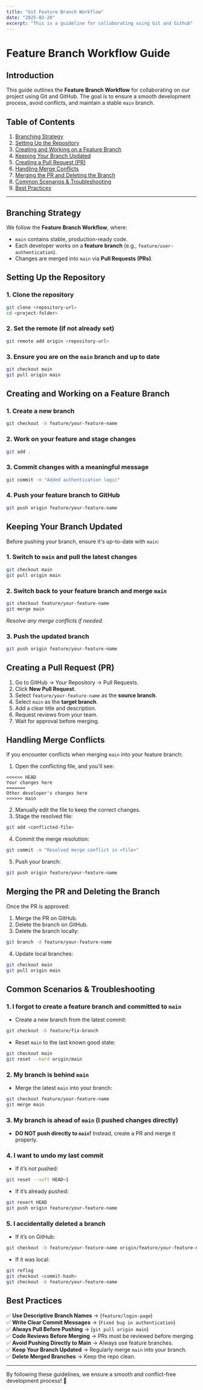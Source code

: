 ```yaml
---
title: "Git Feature Branch Workflow"
date: "2025-02-20"
excerpt: "This is a guideline for collaborating using Git and Github"
---
```


# Feature Branch Workflow Guide

## Introduction
This guide outlines the **Feature Branch Workflow** for collaborating on our project using Git and GitHub. The goal is to ensure a smooth development process, avoid conflicts, and maintain a stable `main` branch.

## Table of Contents
1. [Branching Strategy](#branching-strategy)
2. [Setting Up the Repository](#setting-up-the-repository)
3. [Creating and Working on a Feature Branch](#creating-and-working-on-a-feature-branch)
4. [Keeping Your Branch Updated](#keeping-your-branch-updated)
5. [Creating a Pull Request (PR)](#creating-a-pull-request-pr)
6. [Handling Merge Conflicts](#handling-merge-conflicts)
7. [Merging the PR and Deleting the Branch](#merging-the-pr-and-deleting-the-branch)
8. [Common Scenarios & Troubleshooting](#common-scenarios--troubleshooting)
9. [Best Practices](#best-practices)

---

## Branching Strategy
We follow the **Feature Branch Workflow**, where:
- `main` contains stable, production-ready code.
- Each developer works on a **feature branch** (e.g., `feature/user-authentication`).
- Changes are merged into `main` via **Pull Requests (PRs)**.

## Setting Up the Repository
### 1. Clone the repository
```sh
git clone <repository-url>
cd <project-folder>
```

### 2. Set the remote (if not already set)
```sh
git remote add origin <repository-url>
```

### 3. Ensure you are on the `main` branch and up to date
```sh
git checkout main
git pull origin main
```

## Creating and Working on a Feature Branch
### 1. Create a new branch
```sh
git checkout -b feature/your-feature-name
```

### 2. Work on your feature and stage changes
```sh
git add .
```

### 3. Commit changes with a meaningful message
```sh
git commit -m "Added authentication logic"
```

### 4. Push your feature branch to GitHub
```sh
git push origin feature/your-feature-name
```

## Keeping Your Branch Updated
Before pushing your branch, ensure it's up-to-date with `main`:

### 1. Switch to `main` and pull the latest changes
```sh
git checkout main
git pull origin main
```

### 2. Switch back to your feature branch and merge `main`
```sh
git checkout feature/your-feature-name
git merge main
```
_Resolve any merge conflicts if needed._

### 3. Push the updated branch
```sh
git push origin feature/your-feature-name
```

## Creating a Pull Request (PR)
1. Go to GitHub → Your Repository → Pull Requests.
2. Click **New Pull Request**.
3. Select `feature/your-feature-name` as the **source branch**.
4. Select `main` as the **target branch**.
5. Add a clear title and description.
6. Request reviews from your team.
7. Wait for approval before merging.

## Handling Merge Conflicts
If you encounter conflicts when merging `main` into your feature branch:

1. Open the conflicting file, and you'll see:
```
<<<<<< HEAD
Your changes here
=======
Other developer's changes here
>>>>>> main
```
2. Manually edit the file to keep the correct changes.
3. Stage the resolved file:
```sh
git add <conflicted-file>
```
4. Commit the merge resolution:
```sh
git commit -m "Resolved merge conflict in <file>"
```
5. Push your branch:
```sh
git push origin feature/your-feature-name
```

## Merging the PR and Deleting the Branch
Once the PR is approved:

1. Merge the PR on GitHub.
2. Delete the branch on GitHub.
3. Delete the branch locally:
```sh
git branch -d feature/your-feature-name
```
4. Update local branches:
```sh
git checkout main
git pull origin main
```

## Common Scenarios & Troubleshooting
### 1. I forgot to create a feature branch and committed to `main`
- Create a new branch from the latest commit:
```sh
git checkout -b feature/fix-branch
```
- Reset `main` to the last known good state:
```sh
git checkout main
git reset --hard origin/main
```

### 2. My branch is behind `main`
- Merge the latest `main` into your branch:
```sh
git checkout feature/your-feature-name
git merge main
```

### 3. My branch is ahead of `main` (I pushed changes directly)
- **DO NOT push directly to `main`!** Instead, create a PR and merge it properly.

### 4. I want to undo my last commit
- If it’s not pushed:
```sh
git reset --soft HEAD~1
```
- If it’s already pushed:
```sh
git revert HEAD
git push origin feature/your-feature-name
```

### 5. I accidentally deleted a branch
- If it’s on GitHub:
```sh
git checkout -b feature/your-feature-name origin/feature/your-feature-name
```
- If it was local:
```sh
git reflog
git checkout <commit-hash>
git checkout -b feature/your-feature-name
```

## Best Practices

✅ **Use Descriptive Branch Names** → (`feature/login-page`)  
✅ **Write Clear Commit Messages** → (`Fixed bug in authentication`)  
✅ **Always Pull Before Pushing** → (`git pull origin main`)  
✅ **Code Reviews Before Merging** → PRs must be reviewed before merging.  
✅ **Avoid Pushing Directly to Main** → Always use feature branches.  
✅ **Keep Your Branch Updated** → Regularly merge `main` into your branch.  
✅ **Delete Merged Branches** → Keep the repo clean.

---

By following these guidelines, we ensure a smooth and conflict-free development process! 🚀

